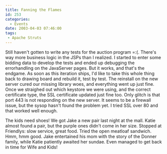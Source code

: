 ```yaml
---
title: Fanning the Flames
id: 253
categories:
  - Events
date: 2003-04-03 07:46:00
tags:
 - Apache Struts
---
```


Still haven't gotten to write any tests for the auction program =:(. There's way more business logic in the JSPs than I realized. I started to enter some bidding data to develop the tests and ended up debugging the errorhandling on the JavaServer pages. But it works, and that's the endgame. As soon as this iteration ships, I'd like to take this whole thing back to drawing board and rebuild it, test by test. The reinstall on the new server cured our missing library woes, and everything went up just fine. Once we straighed out which keystore we were using, and the correct certificate type, the SSL certificate updated just fine too. Only glitch is that port 443 is not responding on the new server. It seems to be a firewall issue, but the sysop hasn't found the problem yet. I tried SSL over 80 and that worked well enough.

The kids need shoes! We got Jake a new pair last night at the mall. Katie almost found a pair, but the purple ones didn't come in her size. Stopped at Friendlys: slow service, great food. Tried the open meatloaf sandwich. Hmm, hmm good. Jake entertained his mom with the story of the Donner family, while Katie patiently awaited her sundae. Even managed to get back in time for Wife and Kids!